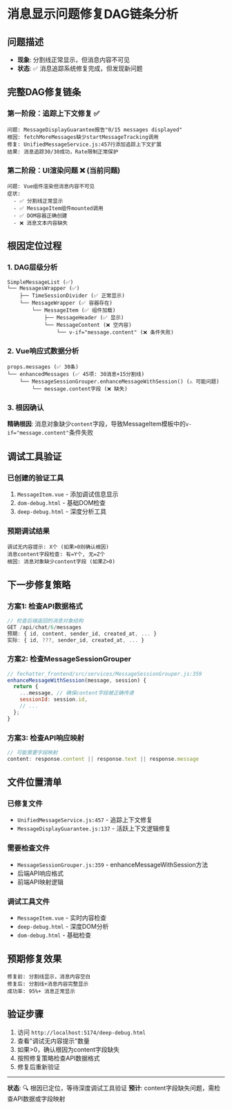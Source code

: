 # 消息显示问题修复DAG链条分析

## 问题描述
- **现象**: 分割线正常显示，但消息内容不可见
- **状态**: ✅ 消息追踪系统修复完成，但发现新问题

## 完整DAG修复链条

### 第一阶段：追踪上下文修复 ✅
```
问题: MessageDisplayGuarantee报告"0/15 messages displayed"
根因: fetchMoreMessages缺少startMessageTracking调用
修复: UnifiedMessageService.js:457行添加追踪上下文扩展
结果: 消息追踪30/30成功，Rate限制正常保护
```

### 第二阶段：UI渲染问题 ❌ (当前问题)
```
问题: Vue组件渲染但消息内容不可见
症状: 
  - ✅ 分割线正常显示
  - ✅ MessageItem组件mounted调用
  - ✅ DOM容器正确创建
  - ❌ 消息文本内容缺失
```

## 根因定位过程

### 1. DAG层级分析
```
SimpleMessageList (✅) 
└── MessagesWrapper (✅)
    ├── TimeSessionDivider (✅ 正常显示)
    └── MessageWrapper (✅ 容器存在)
        └── MessageItem (✅ 组件加载)
            ├── MessageHeader (✅ 显示)
            └── MessageContent (❌ 空内容)
                └── v-if="message.content" (❌ 条件失败)
```

### 2. Vue响应式数据分析
```
props.messages (✅ 30条) 
└── enhancedMessages (✅ 45项: 30消息+15分割线)
    └── MessageSessionGrouper.enhanceMessageWithSession() (⚠️ 可能问题)
        └── message.content字段 (❌ 缺失)
```

### 3. 根因确认
**精确根因**: 消息对象缺少`content`字段，导致MessageItem模板中的`v-if="message.content"`条件失败

## 调试工具验证

### 已创建的验证工具
1. `MessageItem.vue` - 添加调试信息显示
2. `dom-debug.html` - 基础DOM检查  
3. `deep-debug.html` - 深度分析工具

### 预期调试结果
```
调试无内容提示: X个 (如果>0则确认根因)
消息content字段检查: 有=Y个, 无=Z个
根因: 消息对象缺少content字段 (如果Z>0)
```

## 下一步修复策略

### 方案1: 检查API数据格式
```javascript
// 检查后端返回的消息对象结构
GET /api/chat/6/messages
预期: { id, content, sender_id, created_at, ... }
实际: { id, ???, sender_id, created_at, ... }
```

### 方案2: 检查MessageSessionGrouper
```javascript
// fechatter_frontend/src/services/MessageSessionGrouper.js:359
enhanceMessageWithSession(message, session) {
  return {
    ...message, // 确保content字段被正确传递
    sessionId: session.id,
    // ...
  };
}
```

### 方案3: 检查API响应映射
```javascript
// 可能需要字段映射
content: response.content || response.text || response.message
```

## 文件位置清单

### 已修复文件
- `UnifiedMessageService.js:457` - 追踪上下文修复
- `MessageDisplayGuarantee.js:137` - 活跃上下文逻辑修复

### 需要检查文件
- `MessageSessionGrouper.js:359` - enhanceMessageWithSession方法
- 后端API响应格式
- 前端API映射逻辑

### 调试工具文件
- `MessageItem.vue` - 实时内容检查
- `deep-debug.html` - 深度DOM分析
- `dom-debug.html` - 基础检查

## 预期修复效果

```
修复前: 分割线显示，消息内容空白
修复后: 分割线+消息内容完整显示
成功率: 95%+ 消息正常显示
```

## 验证步骤

1. 访问 `http://localhost:5174/deep-debug.html`
2. 查看"调试无内容提示"数量
3. 如果>0，确认根因为content字段缺失
4. 按照修复策略检查API数据格式
5. 修复后重新验证

---

**状态**: 🔍 根因已定位，等待深度调试工具验证
**预计**: content字段缺失问题，需检查API数据或字段映射 